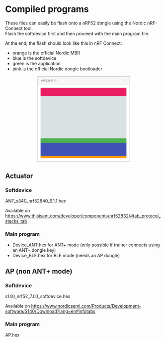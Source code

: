
# Compiled programs

These files can easily be flash onto a nRF52 dongle using the Nordic nRF-Connect tool.  
Flash the softdevice first and then proceed with the main program file.  

At the end, the flash should look like this in nRF Connect:  

- orange is the official Nordic MBR
- blue is the softdevice
- green is the application
- pink is the official Nordic dongle bootloader

<p align="center">
<img src="flash_placement.png" alt="Placement" width="300"/>
</p>

## Actuator

### Softdevice

ANT_s340_nrf52840_6.1.1.hex

Available on https://www.thisisant.com/developer/components/nrf52832/#tab_protocol_stacks_tab

### Main program

- Device_ANT.hex for ANT+ mode (only possible if trainer connects using an ANT+ dongle key)
- Device_BLE.hex for BLE mode (needs an AP dongle)

## AP (non ANT+ mode)

### Softdevice

s140_nrf52_7.0.1_softdevice.hex

Available on https://www.nordicsemi.com/Products/Development-software/S140/Download?lang=en#infotabs

### Main program

AP.hex
